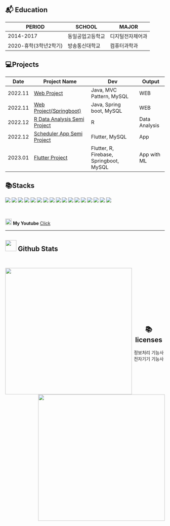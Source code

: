 ## 📬 Education
|PERIOD|SCHOOL|MAJOR|
|------|------|------|
|2014-2017|동일공업고등학교|디지털전자제어과|
|2020-휴학(3학년2학기)|방송통신대학교|컴퓨터과학과|
 
## 💻Projects

  |Date|Project Name|Dev|Output|
  |-----|-----|-----|-----|  
  |2022.11|[Web Project](https://github.com/wlsgud0452/Petmily_MVCpattern)|Java, MVC Pattern, MySQL|WEB|
  |2022.11|[Web Project(Springboot)](https://github.com/wlsgud0452/petmily_spring)|Java, Spring boot, MySQL|WEB|
  |2022.12|[R Data Analysis Semi Project](link)|R|Data Analysis|
  |2022.12|[Scheduler App Semi Project](link란)|Flutter, MySQL|App|
  |2023.01|[Flutter Project](https://github.com/wlsgud0452/cha_sa_jo)|Flutter, R, Firebase, Springboot, MySQL|App with ML|


## 📚Stacks
<!-- Flutter -->
<img src="https://img.shields.io/badge/Flutter-02569B?style=flat&logo=Flutter&logoColor=white"/>
<!-- Dart -->
<img src="https://img.shields.io/badge/Dart-0175C2?style=flat&logo=Dart&logoColor=white"/>

<!-- VS Code -->
<img src="https://img.shields.io/badge/Python-3776AB?style=flat&logo=Python&logoColor=white"/>
<!-- Python -->
<img src="https://img.shields.io/badge/VSCode-007ACC?style=flat&logo=Visual Studio Code&logoColor=white"/>

<!-- R -->
<img src="https://img.shields.io/badge/R-276DC3?style=flat&logo=R&logoColor=white"/>
<!-- RStudio -->
<img src="https://img.shields.io/badge/RStudio-75AADB?style=flat&logo=RStudio&logoColor=white"/>

<!-- JAVA -->
<img src="https://img.shields.io/badge/JAVA-2C2255?style=flat&logo=JAVA&logoColor=white"/>
<!-- Eclipse IDE -->
<img src="https://img.shields.io/badge/Eclipse IDE-2C2255?style=flat&logo=Eclipse IDE&logoColor=white"/>
<!-- Spring Boot -->
<img src="https://img.shields.io/badge/Spring Boot-6DB33F?style=flat&logo=Spring Boot&logoColor=white"/>

<!-- MySQL -->
<img src="https://img.shields.io/badge/MySQL-4479A1?style=flat&logo=MySQL&logoColor=white"/>
<!-- Firebase -->
<img src="https://img.shields.io/badge/Firebase-FFCA28?style=flat&logo=Firebase&logoColor=white"/>


<!-- GitHub -->
<img src="https://img.shields.io/badge/GitHub-181717?style=flat&logo=GitHub&logoColor=white"/>
<!-- Notion -->
<img src="https://img.shields.io/badge/Notion-000000?style=flat&logo=Notion&logoColor=white"/>
<!-- Miro -->
<img src="https://img.shields.io/badge/Miro-050038?style=flat&logo=Miro&logoColor=white"/>
<!-- Figma -->
<img src="https://img.shields.io/badge/Figma-F24E1E?style=flat&logo=Figma&logoColor=white"/>
<!-- Discord -->
<img src="https://img.shields.io/badge/Discord-5865F2?style=flat&logo=Discord&logoColor=white"/>
<!-- Google Docs -->
<img src="https://img.shields.io/badge/Google Docs-6DB33F?style=flat&logo=Google Docs&logoColor=white"/><br><br><br>

<img src =https://cdn-icons-png.flaticon.com/512/1384/1384060.png width = 20,m height = 20 > **My Youtube** [Click](https://www.youtube.com/channel/UCM-Cz3iJEL9M-JZHg1_-HrA)

---
## <img src="https://media.giphy.com/media/iY8CRBdQXODJSCERIr/giphy.gif" width="35"><b> Github Stats </b>
<br>
<p><img align="left" src="https://github-readme-stats.vercel.app/api/top-langs?username=wlsgud0452&show_icons=true&locale=en&layout=compact&theme=chartreuse-dark" width="400"/></p>
<p>&nbsp;<img align="right" src="https://github-readme-stats.vercel.app/api?username=wlsgud0452&show_icons=true&locale=en&theme=chartreuse-dark" width="400" /></p>
</div>
<br><br><br><br><br><br><br>
<div align=center>

## 📚licenses
   정보처리 기능사<br>
   전자기기 기능사
</div>
